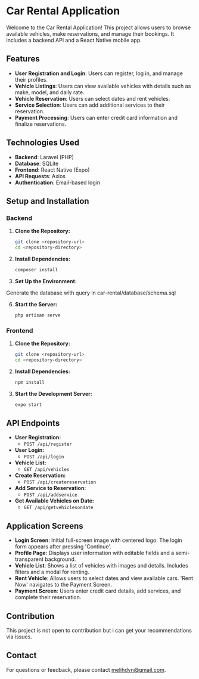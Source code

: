 # Car Rental Application

Welcome to the Car Rental Application! This project allows users to browse available vehicles, make reservations, and manage their bookings. It includes a backend API and a React Native mobile app.

## Features

- **User Registration and Login**: Users can register, log in, and manage their profiles.
- **Vehicle Listings**: Users can view available vehicles with details such as make, model, and daily rate.
- **Vehicle Reservation**: Users can select dates and rent vehicles.
- **Service Selection**: Users can add additional services to their reservation.
- **Payment Processing**: Users can enter credit card information and finalize reservations.

## Technologies Used

- **Backend**: Laravel (PHP)
- **Database**: SQLite
- **Frontend**: React Native (Expo)
- **API Requests**: Axios
- **Authentication**: Email-based login

## Setup and Installation

### Backend

1. **Clone the Repository:**

    ```bash
    git clone <repository-url>
    cd <repository-directory>
    ```

2. **Install Dependencies:**

    ```bash
    composer install
    ```

3. **Set Up the Environment:**

 Generate the database with query in car-rental/database/schema.sql

6. **Start the Server:**

    ```bash
    php artisan serve
    ```

### Frontend

1. **Clone the Repository:**

    ```bash
    git clone <repository-url>
    cd <repository-directory>
    ```

2. **Install Dependencies:**

    ```bash
    npm install
    ```

3. **Start the Development Server:**

    ```bash
    expo start
    ```

## API Endpoints

- **User Registration:**
    - `POST /api/register`
- **User Login:**
    - `POST /api/login`
- **Vehicle List:**
    - `GET /api/vehicles`
- **Create Reservation:**
    - `POST /api/createreservation`
- **Add Service to Reservation:**
    - `POST /api/addservice`
- **Get Available Vehicles on Date:**
    - `GET /api/getvehiclesondate`

## Application Screens

- **Login Screen**: Initial full-screen image with centered logo. The login form appears after pressing 'Continue'.
- **Profile Page**: Displays user information with editable fields and a semi-transparent background.
- **Vehicle List**: Shows a list of vehicles with images and details. Includes filters and a modal for renting.
- **Rent Vehicle**: Allows users to select dates and view available cars. 'Rent Now' navigates to the Payment Screen.
- **Payment Screen**: Users enter credit card details, add services, and complete their reservation.

## Contribution

This project is not open to contribution but i can get your recommendations via issues.

## Contact

For questions or feedback, please contact [melihdvn@gmail.com](mailto:melihdvn@gmail.com).

